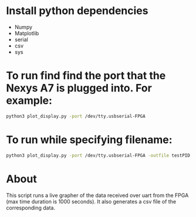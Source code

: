 # Install python dependencies 
 
 - Numpy 
 - Matplotlib
 - serial 
 - csv
 - sys

 # To run find find the port that the Nexys A7 is plugged into. For example: 
 ```sh
 python3 plot_display.py -port /dev/tty.usbserial-FPGA
 ```
# To run while specifying filename: 
 ```sh
 python3 plot_display.py -port /dev/tty.usbserial-FPGA -outfile testPID.csv
 ```
# About
This script runs a live grapher of the data received over uart from the FPGA (max time duration is 1000 seconds). It also generates a csv file of the corresponding data. 
